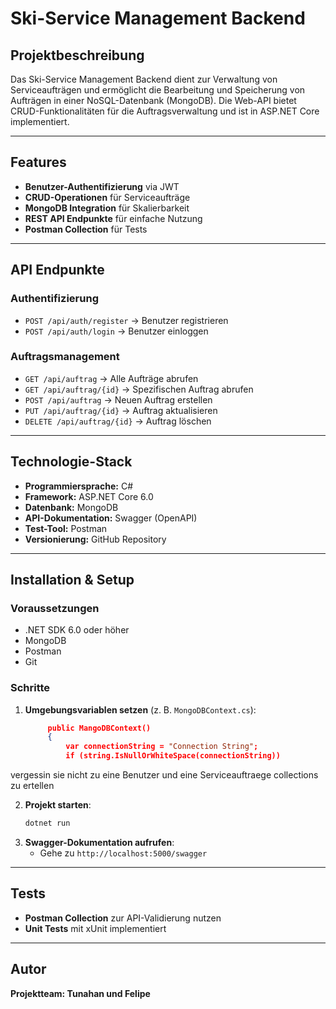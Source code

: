 # Ski-Service Management Backend

## Projektbeschreibung
Das Ski-Service Management Backend dient zur Verwaltung von Serviceaufträgen und ermöglicht die Bearbeitung und Speicherung von Aufträgen in einer NoSQL-Datenbank (MongoDB). Die Web-API bietet CRUD-Funktionalitäten für die Auftragsverwaltung und ist in ASP.NET Core implementiert.

---

## Features
- **Benutzer-Authentifizierung** via JWT
- **CRUD-Operationen** für Serviceaufträge
- **MongoDB Integration** für Skalierbarkeit
- **REST API Endpunkte** für einfache Nutzung
- **Postman Collection** für Tests

---

## API Endpunkte

### Authentifizierung
- `POST /api/auth/register` → Benutzer registrieren
- `POST /api/auth/login` → Benutzer einloggen

### Auftragsmanagement
- `GET /api/auftrag` → Alle Aufträge abrufen
- `GET /api/auftrag/{id}` → Spezifischen Auftrag abrufen
- `POST /api/auftrag` → Neuen Auftrag erstellen
- `PUT /api/auftrag/{id}` → Auftrag aktualisieren
- `DELETE /api/auftrag/{id}` → Auftrag löschen

---

## Technologie-Stack
- **Programmiersprache:** C#
- **Framework:** ASP.NET Core 6.0
- **Datenbank:** MongoDB
- **API-Dokumentation:** Swagger (OpenAPI)
- **Test-Tool:** Postman
- **Versionierung:** GitHub Repository

---

## Installation & Setup

### Voraussetzungen
- .NET SDK 6.0 oder höher
- MongoDB
- Postman
- Git

### Schritte

1. **Umgebungsvariablen setzen**  (z. B. `MongoDBContext.cs`):
   ```json
        public MangoDBContext()
        {
            var connectionString = "Connection String";
            if (string.IsNullOrWhiteSpace(connectionString))
   ```
vergessin sie nicht zu eine Benutzer und eine Serviceauftraege collections zu ertellen


2. **Projekt starten**:
   ```bash
   dotnet run
   ```
3. **Swagger-Dokumentation aufrufen**:
   - Gehe zu `http://localhost:5000/swagger`

---

## Tests
- **Postman Collection** zur API-Validierung nutzen
- **Unit Tests** mit xUnit implementiert

---

## Autor
**Projektteam:  Tunahan und Felipe**


